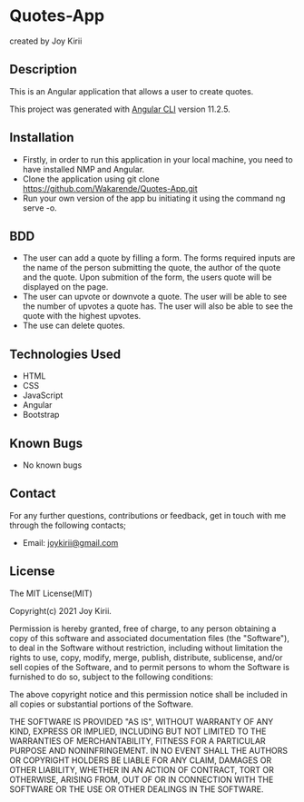 # Quotes-App

created by Joy Kirii

## Description

This is an Angular application that allows a user to create quotes.

This project was generated with [Angular CLI](https://github.com/angular/angular-cli) version 11.2.5.

## Installation

- Firstly, in order to run this application in your local machine, you need to have installed NMP and Angular.
- Clone the application using git clone https://github.com/Wakarende/Quotes-App.git
- Run your own version of the app bu initiating it using the command ng serve -o.

## BDD

- The user can add a quote by filling a form. The forms required inputs are the name of the person submitting the quote, the author of the quote and the quote. Upon submition of the form, the users quote will be displayed on the page.
- The user can upvote or downvote a quote. The user will be able to see the number of upvotes a quote has. The user will also be able to see the quote with the highest upvotes.
- The use can delete quotes.

## Technologies Used

- HTML
- CSS
- JavaScript
- Angular
- Bootstrap

## Known Bugs

- No known bugs

## Contact

For any further questions, contributions or feedback, get in touch with me through the following contacts;

- Email: joykirii@gmail.com

## License

The MIT License(MIT)

Copyright(c) 2021 Joy Kirii.

Permission is hereby granted, free of charge, to any person obtaining a copy of this software and associated documentation files (the "Software"), to deal in the Software without restriction, including without limitation the rights to use, copy, modify, merge, publish, distribute, sublicense, and/or sell copies of the Software, and to permit persons to whom the Software is furnished to do so, subject to the following conditions:

The above copyright notice and this permission notice shall be included in all copies or substantial portions of the Software.

THE SOFTWARE IS PROVIDED "AS IS", WITHOUT WARRANTY OF ANY KIND, EXPRESS OR IMPLIED, INCLUDING BUT NOT LIMITED TO THE WARRANTIES OF MERCHANTABILITY, FITNESS FOR A PARTICULAR PURPOSE AND NONINFRINGEMENT. IN NO EVENT SHALL THE AUTHORS OR COPYRIGHT HOLDERS BE LIABLE FOR ANY CLAIM, DAMAGES OR OTHER LIABILITY, WHETHER IN AN ACTION OF CONTRACT, TORT OR OTHERWISE, ARISING FROM, OUT OF OR IN CONNECTION WITH THE SOFTWARE OR THE USE OR OTHER DEALINGS IN THE SOFTWARE.

